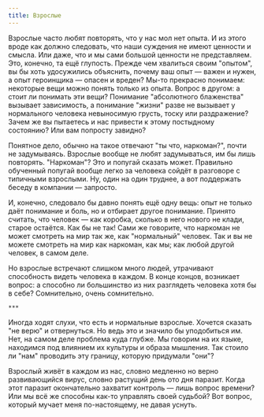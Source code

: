 ```yaml
---
title: Взрослые
---
```


Взрослые часто любят повторять, что у нас мол нет опыта. И из этого вроде как
должно следовать, что наши суждения не имеют ценности и смысла. Или даже, что и
мы сами большой ценности не представляем. Это, конечно, та ещё глупость. Прежде
чем хвалиться своим "опытом", вы бы хоть удосужились объяснить, почему ваш опыт
— важен и нужен, а опыт героинщика — опасен и вреден? Мы-то прекрасно понимаем:
некоторые вещи можно понять только из опыта. Вопрос в другом: а стоит ли
понимать эти вещи? Понимание "абсолютного блаженства" вызывает зависимость, а
понимание "жизни" разве не вызывает у нормального человека невыносимую грусть,
тоску или раздражение? Зачем же вы пытаетесь и нас привести к этому постыдному
состоянию? Или вам попросту завидно?

Понятное дело, обычно на такое отвечают "ты что, наркоман?", почти не
задумываясь. Взрослые вообще не любят задумываться, им бы лишь
повторять. "Наркоман"? Это и попугай сказать может. Правильно обученный попугай
вообще легко за человека сойдёт в разговоре с типичными взрослыми. Ну, один на
один труднее, а вот поддержать беседу в компании — запросто.

И, конечно, следовало бы давно понять ещё одну вещь: опыт не только даёт
понимание и боль, но и отбирает другое понимание. Принято считать, что человек —
как коробка, сколько в него нового не клади, старое остаётся. Как бы не так!
Сами же говорите, что наркоман не может смотреть на мир так же, как "нормальный"
человек. Так и вы не можете смотреть на мир как наркоман, как мы; как любой
другой человек, в самом деле.

Но взрослые встречают слишком много людей, утрачивают способность видеть
человека в каждом. В конце концов, возникает вопрос: а способно ли большинство
из них разглядеть человека хотя бы в себе? Сомнительно, очень сомнительно.

    ***

Иногда ходят слухи, что есть и нормальные взрослые. Хочется сказать "не верю" и
отвернуться. Но ведь это и значило бы уподобиться им. Нет, на самом деле
проблема куда глубже. Мы говорим на их языке, находимся под влиянием их культуры
и образа мышления. Так стоило ли "нам" проводить эту границу, которую придумали
"они"?

Взрослый живёт в каждом из нас, словно медленно но верно развивающийся вирус,
словно растущий день ото дня паразит. Когда этот паразит окончательно захватит
контроль — лишь вопрос времени? Или мы всё же способны как-то управлять своей
судьбой? Вот вопрос, который мучает меня по-настоящему, не давая уснуть.
